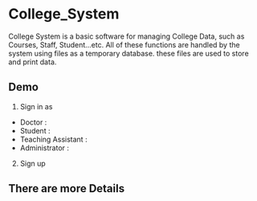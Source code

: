 # College_System
College System is a basic software for managing College Data, such as Courses, Staff, Student...etc. All of these functions are handled by the system using files as a temporary database. these files are used to store and print data.

## Demo
1. Sign in as
  * Doctor :
  * Student :
  * Teaching Assistant :
  * Administrator :
2. Sign up

## There are more Details
